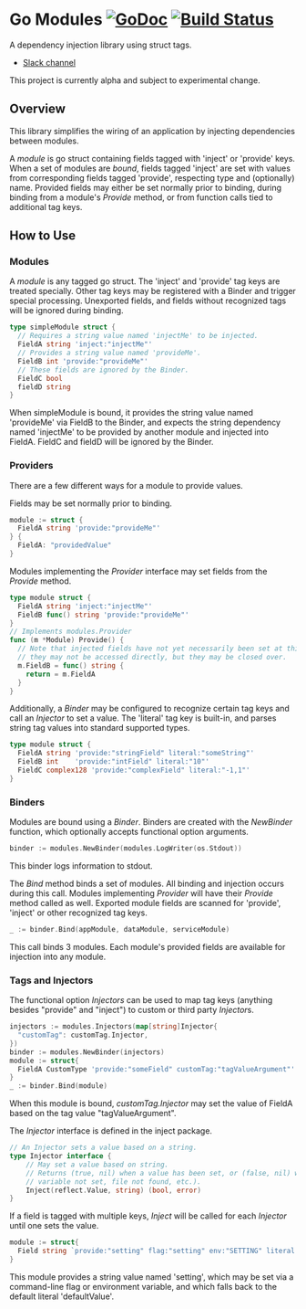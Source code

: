 # Go Modules [![GoDoc](https://godoc.org/github.com/go-modules/modules?status.svg)](https://godoc.org/github.com/go-modules/modules) [![Build Status](https://travis-ci.org/go-modules/modules.svg)](https://travis-ci.org/go-modules/modules)
A dependency injection library using struct tags.

- [Slack channel](https://gophers.slack.com/messages/go-modules/)

This project is currently alpha and subject to experimental change.

## Overview
This library simplifies the wiring of an application by injecting dependencies between modules.

A *module* is go struct containing fields tagged with 'inject' or 'provide' keys. When a set of modules are
*bound*, fields tagged 'inject' are set with values from corresponding fields tagged 'provide', respecting type and
(optionally) name. Provided fields may either be set normally prior to binding, during binding from a module's *Provide*
method, or from function calls tied to additional tag keys.

## How to Use

### Modules
A *module* is any tagged go struct. The 'inject' and 'provide' tag keys are treated specially. Other tag keys may be
registered with a Binder and trigger special processing. Unexported fields, and fields without recognized tags will be
ignored during binding.
```go
type simpleModule struct {
  // Requires a string value named 'injectMe' to be injected.
  FieldA string 'inject:"injectMe"'
  // Provides a string value named 'provideMe'.
  FieldB int 'provide:"provideMe"'
  // These fields are ignored by the Binder.
  FieldC bool
  fieldD string
}
```
When simpleModule is bound, it provides the string value named 'provideMe' via FieldB to the Binder, and expects the
string dependency named 'injectMe' to be provided by another module and injected into FieldA. FieldC and fieldD will be
ignored by the Binder.

### Providers
There are a few different ways for a module to provide values.

Fields may be set normally prior to binding.
```go
module := struct {
  FieldA string 'provide:"provideMe"'
} {
  FieldA: "providedValue"
}
```

Modules implementing the *Provider* interface may set fields from the *Provide* method.
```go
type module struct {
  FieldA string 'inject:"injectMe"'
  FieldB func() string 'provide:"provideMe"'
}
// Implements modules.Provider
func (m *Module) Provide() {
  // Note that injected fields have not yet necessarily been set at this point, so
  // they may not be accessed directly, but they may be closed over.
  m.FieldB = func() string {
    return = m.FieldA
  }
}
```

Additionally, a *Binder* may be configured to recognize certain tag keys and call an *Injector* to set a value.
The 'literal' tag key is built-in, and parses string tag values into standard supported types.
```go
type module struct {
  FieldA string 'provide:"stringField" literal:"someString"'
  FieldB int    'provide:"intField" literal:"10"'
  FieldC complex128 'provide:"complexField" literal:"-1,1"'
}
```

### Binders
Modules are bound using a *Binder*. Binders are created with the *NewBinder* function, which optionally
accepts functional option arguments.
```go
binder := modules.NewBinder(modules.LogWriter(os.Stdout))
```
This binder logs information to stdout.

The *Bind* method binds a set of modules. All binding and injection occurs during this call. Modules implementing
*Provider* will have their *Provide* method called as well. Exported module fields are scanned for 'provide',
'inject' or other recognized tag keys.
```go
_ := binder.Bind(appModule, dataModule, serviceModule)
```
This call binds 3 modules. Each module's provided fields are available for injection into any module.


### Tags and Injectors
The functional option *Injectors* can be used to map tag keys (anything besides "provide" and "inject") to custom or
third party *Injector*s.
```go
injectors := modules.Injectors(map[string]Injector{
  "customTag": customTag.Injector,
})
binder := modules.NewBinder(injectors)
module := struct{
  FieldA CustomType 'provide:"someField" customTag:"tagValueArgument"'
}
_ := binder.Bind(module)
```
When this module is bound, *customTag.Injector* may set the value of FieldA based on the tag value "tagValueArgument".

The *Injector* interface is defined in the inject package.
```go
// An Injector sets a value based on a string.
type Injector interface {
	// May set a value based on string.
	// Returns (true, nil) when a value has been set, or (false, nil) when a value has not been set (e.g. environment
	// variable not set, file not found, etc.).
	Inject(reflect.Value, string) (bool, error)
}
```

If a field is tagged with multiple keys, *Inject* will be called for each *Injector* until one sets the value.
```go
module := struct{
  Field string `provide:"setting" flag:"setting" env:"SETTING" literal:"defaultValue"`
}
```
This module provides a string value named 'setting', which may be set via a command-line flag or environment variable,
and which falls back to the default literal 'defaultValue'.